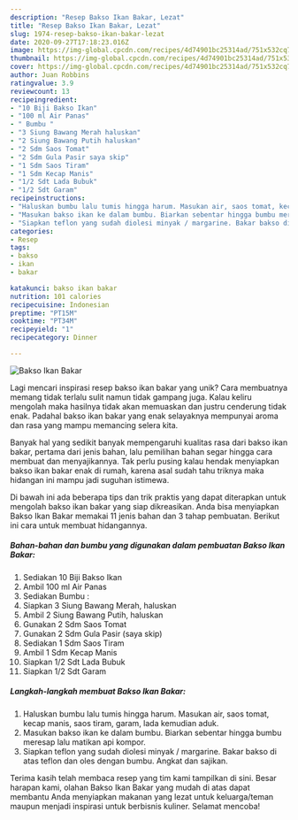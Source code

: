 ```yaml
---
description: "Resep Bakso Ikan Bakar, Lezat"
title: "Resep Bakso Ikan Bakar, Lezat"
slug: 1974-resep-bakso-ikan-bakar-lezat
date: 2020-09-27T17:18:23.016Z
image: https://img-global.cpcdn.com/recipes/4d74901bc25314ad/751x532cq70/bakso-ikan-bakar-foto-resep-utama.jpg
thumbnail: https://img-global.cpcdn.com/recipes/4d74901bc25314ad/751x532cq70/bakso-ikan-bakar-foto-resep-utama.jpg
cover: https://img-global.cpcdn.com/recipes/4d74901bc25314ad/751x532cq70/bakso-ikan-bakar-foto-resep-utama.jpg
author: Juan Robbins
ratingvalue: 3.9
reviewcount: 13
recipeingredient:
- "10 Biji Bakso Ikan"
- "100 ml Air Panas"
- " Bumbu "
- "3 Siung Bawang Merah haluskan"
- "2 Siung Bawang Putih haluskan"
- "2 Sdm Saos Tomat"
- "2 Sdm Gula Pasir saya skip"
- "1 Sdm Saos Tiram"
- "1 Sdm Kecap Manis"
- "1/2 Sdt Lada Bubuk"
- "1/2 Sdt Garam"
recipeinstructions:
- "Haluskan bumbu lalu tumis hingga harum. Masukan air, saos tomat, kecap manis, saos tiram, garam, lada kemudian aduk."
- "Masukan bakso ikan ke dalam bumbu. Biarkan sebentar hingga bumbu meresap lalu matikan api kompor."
- "Siapkan teflon yang sudah diolesi minyak / margarine. Bakar bakso di atas teflon dan oles dengan bumbu. Angkat dan sajikan."
categories:
- Resep
tags:
- bakso
- ikan
- bakar

katakunci: bakso ikan bakar 
nutrition: 101 calories
recipecuisine: Indonesian
preptime: "PT15M"
cooktime: "PT34M"
recipeyield: "1"
recipecategory: Dinner

---
```



![Bakso Ikan Bakar](https://img-global.cpcdn.com/recipes/4d74901bc25314ad/751x532cq70/bakso-ikan-bakar-foto-resep-utama.jpg)

Lagi mencari inspirasi resep bakso ikan bakar yang unik? Cara membuatnya memang tidak terlalu sulit namun tidak gampang juga. Kalau keliru mengolah maka hasilnya tidak akan memuaskan dan justru cenderung tidak enak. Padahal bakso ikan bakar yang enak selayaknya mempunyai aroma dan rasa yang mampu memancing selera kita.



Banyak hal yang sedikit banyak mempengaruhi kualitas rasa dari bakso ikan bakar, pertama dari jenis bahan, lalu pemilihan bahan segar hingga cara membuat dan menyajikannya. Tak perlu pusing kalau hendak menyiapkan bakso ikan bakar enak di rumah, karena asal sudah tahu triknya maka hidangan ini mampu jadi suguhan istimewa.


Di bawah ini ada beberapa tips dan trik praktis yang dapat diterapkan untuk mengolah bakso ikan bakar yang siap dikreasikan. Anda bisa menyiapkan Bakso Ikan Bakar memakai 11 jenis bahan dan 3 tahap pembuatan. Berikut ini cara untuk membuat hidangannya.

<!--inarticleads1-->

##### Bahan-bahan dan bumbu yang digunakan dalam pembuatan Bakso Ikan Bakar:

1. Sediakan 10 Biji Bakso Ikan
1. Ambil 100 ml Air Panas
1. Sediakan  Bumbu :
1. Siapkan 3 Siung Bawang Merah, haluskan
1. Ambil 2 Siung Bawang Putih, haluskan
1. Gunakan 2 Sdm Saos Tomat
1. Gunakan 2 Sdm Gula Pasir (saya skip)
1. Sediakan 1 Sdm Saos Tiram
1. Ambil 1 Sdm Kecap Manis
1. Siapkan 1/2 Sdt Lada Bubuk
1. Siapkan 1/2 Sdt Garam




<!--inarticleads2-->

##### Langkah-langkah membuat Bakso Ikan Bakar:

1. Haluskan bumbu lalu tumis hingga harum. Masukan air, saos tomat, kecap manis, saos tiram, garam, lada kemudian aduk.
1. Masukan bakso ikan ke dalam bumbu. Biarkan sebentar hingga bumbu meresap lalu matikan api kompor.
1. Siapkan teflon yang sudah diolesi minyak / margarine. Bakar bakso di atas teflon dan oles dengan bumbu. Angkat dan sajikan.




Terima kasih telah membaca resep yang tim kami tampilkan di sini. Besar harapan kami, olahan Bakso Ikan Bakar yang mudah di atas dapat membantu Anda menyiapkan makanan yang lezat untuk keluarga/teman maupun menjadi inspirasi untuk berbisnis kuliner. Selamat mencoba!

